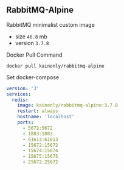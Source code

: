 ## RabbitMQ-Alpine

RabbitMQ minimalist custom image

- size `46.8` mb
- version `3.7.8`

Docker Pull Command

```shell
docker pull kainonly/rabbitmq-alpine
```

Set docker-compose

```yaml
version: '3'
services:
  redis:
    image: kainonly/rabbitmq-alpine:3.7.8
    restart: always
    hostname: 'localhost'
    ports:
      - 5672:5672
      - 1883:1883
      - 61613:61613
      - 15672:15672
      - 15674:15674
      - 15675:15675
      - 25672:25672
```